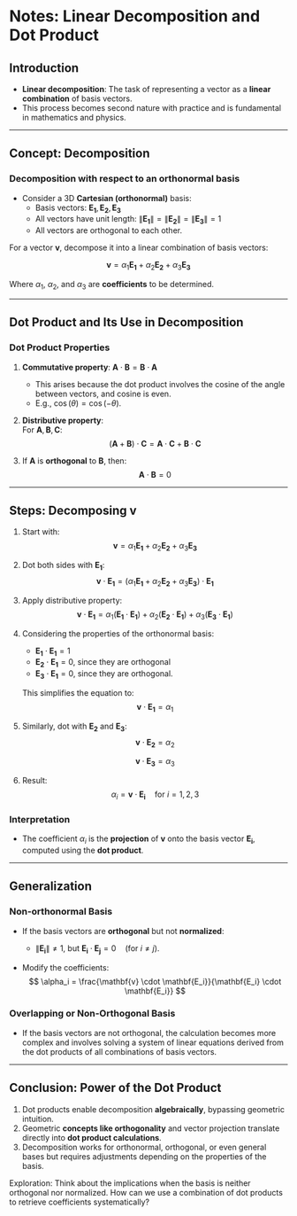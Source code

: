 # Notes: Linear Decomposition and Dot Product

## Introduction
- **Linear decomposition**: The task of representing a vector as a **linear combination** of basis vectors.
- This process becomes second nature with practice and is fundamental in mathematics and physics.

---

## Concept: Decomposition
### Decomposition with respect to an **orthonormal basis**
- Consider a 3D **Cartesian (orthonormal)** basis:
  - Basis vectors: $\mathbf{E_1}, \mathbf{E_2}, \mathbf{E_3}$
  - All vectors have unit length: $\|\mathbf{E_1}\| = \|\mathbf{E_2}\| = \|\mathbf{E_3}\| = 1$
  - All vectors are orthogonal to each other.

For a vector $\mathbf{v}$, decompose it into a linear combination of basis vectors:

$$
\mathbf{v} = \alpha_1 \mathbf{E_1} + \alpha_2 \mathbf{E_2} + \alpha_3 \mathbf{E_3}
$$

Where $\alpha_1$, $\alpha_2$, and $\alpha_3$ are **coefficients** to be determined.

---

## Dot Product and Its Use in Decomposition
### Dot Product Properties
1. **Commutative property**: $\mathbf{A} \cdot \mathbf{B} = \mathbf{B} \cdot \mathbf{A}$  
   - This arises because the dot product involves the cosine of the angle between vectors, and cosine is even.  
   - E.g., $\cos(\theta) = \cos(-\theta)$.

2. **Distributive property**:  
   For $\mathbf{A}, \mathbf{B}, \mathbf{C}$:
   $$
   (\mathbf{A} + \mathbf{B}) \cdot \mathbf{C} = \mathbf{A} \cdot \mathbf{C} + \mathbf{B} \cdot \mathbf{C}
   $$

3. If $\mathbf{A}$ is **orthogonal** to $\mathbf{B}$, then:  
   $$
   \mathbf{A} \cdot \mathbf{B} = 0
   $$

---

## Steps: Decomposing $\mathbf{v}$
1. Start with:  
   $$
   \mathbf{v} = \alpha_1 \mathbf{E_1} + \alpha_2 \mathbf{E_2} + \alpha_3 \mathbf{E_3}
   $$

2. Dot both sides with $\mathbf{E_1}$:
   $$
   \mathbf{v} \cdot \mathbf{E_1} = (\alpha_1 \mathbf{E_1} + \alpha_2 \mathbf{E_2} + \alpha_3 \mathbf{E_3}) \cdot \mathbf{E_1}
   $$

3. Apply distributive property:  
   $$
   \mathbf{v} \cdot \mathbf{E_1} = \alpha_1 (\mathbf{E_1} \cdot \mathbf{E_1}) + \alpha_2 (\mathbf{E_2} \cdot \mathbf{E_1}) + \alpha_3 (\mathbf{E_3} \cdot \mathbf{E_1})
   $$

4. Considering the properties of the orthonormal basis: 
   - $\mathbf{E_1} \cdot \mathbf{E_1} = 1$  
   - $\mathbf{E_2} \cdot \mathbf{E_1} = 0$, since they are orthogonal  
   - $\mathbf{E_3} \cdot \mathbf{E_1} = 0$, since they are orthogonal.

   This simplifies the equation to:  
   $$
   \mathbf{v} \cdot \mathbf{E_1} = \alpha_1
   $$

5. Similarly, dot with $\mathbf{E_2}$ and $\mathbf{E_3}$:
   $$
   \mathbf{v} \cdot \mathbf{E_2} = \alpha_2
   $$

   $$
   \mathbf{v} \cdot \mathbf{E_3} = \alpha_3
   $$

6. Result:  
   $$
   \alpha_i = \mathbf{v} \cdot \mathbf{E_i} \quad \text{for } i = 1, 2, 3
   $$

### Interpretation
- The coefficient $\alpha_i$ is the **projection** of $\mathbf{v}$ onto the basis vector $\mathbf{E_i}$, computed using the **dot product**.

---

## Generalization
### Non-orthonormal Basis
- If the basis vectors are **orthogonal** but not **normalized**:  
  - $\|\mathbf{E_i}\| \neq 1$, but $\mathbf{E_i} \cdot \mathbf{E_j} = 0 \quad \text{(for } i \neq j)$.

- Modify the coefficients:  
  $$
  \alpha_i = \frac{\mathbf{v} \cdot \mathbf{E_i}}{\mathbf{E_i} \cdot \mathbf{E_i}}
  $$

### Overlapping or Non-Orthogonal Basis
- If the basis vectors are not orthogonal, the calculation becomes more complex and involves solving a system of linear equations derived from the dot products of all combinations of basis vectors.

---

## Conclusion: Power of the Dot Product
1. Dot products enable decomposition **algebraically**, bypassing geometric intuition.
2. Geometric **concepts like orthogonality** and vector projection translate directly into **dot product calculations**.
3. Decomposition works for orthonormal, orthogonal, or even general bases but requires adjustments depending on the properties of the basis.

Exploration: Think about the implications when the basis is neither orthogonal nor normalized. How can we use a combination of dot products to retrieve coefficients systematically?